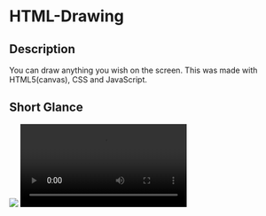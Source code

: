 # HTML-Drawing

## Description
You can draw anything you wish on the screen.
This was made with HTML5(canvas), CSS and JavaScript.

## Short Glance
![](https://gfycat.com/grouchyfearlessisabellineshrike.gif)
![](https://thumbs.gfycat.com/GrouchyFearlessIsabellineshrike-mobile.mp4)

